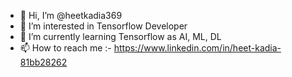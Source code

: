 - 👋 Hi, I’m @heetkadia369
- 👀 I’m interested in Tensorflow Developer 
- 🌱 I’m currently learning Tensorflow as AI, ML, DL
- 📫 How to reach me :- https://www.linkedin.com/in/heet-kadia-81bb28262

<!---
heetkadia369/heetkadia369 is a ✨ special ✨ repository because its `README.md` (this file) appears on your GitHub profile.
You can click the Preview link to take a look at your changes.
--->
